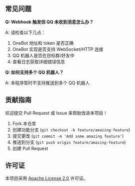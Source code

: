 ## 常见问题

**Q: Webhook 触发但 QQ 未收到消息怎么办？**

A: 请检查以下几点：

1. OneBot 地址和 token 是否正确
2. OneBot 实现是否支持 WebSocket/HTTP 连接
3. QQ 机器人是否在目标群/好友中
4. 查看日志获取详细错误信息

**Q: 如何支持多个 QQ 机器人？**

A: 本程序暂时不支持推送到多个 QQ 机器人

## 贡献指南

欢迎提交 Pull Request 或 Issue 来帮助改进本项目！

1. Fork 本仓库
2. 创建功能分支 (`git checkout -b feature/amazing-feature`)
3. 提交更改 (`git commit -m 'Add some amazing feature'`)
4. 推送到分支 (`git push origin feature/amazing-feature`)
5. 创建 Pull Request

## 许可证

本项目采用 [Apache License 2.0](LICENSE) 许可证。
